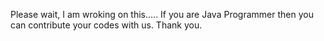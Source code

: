 Please wait, I am wroking on this..... If you are Java Programmer then you can contribute your codes with us.
Thank you.
